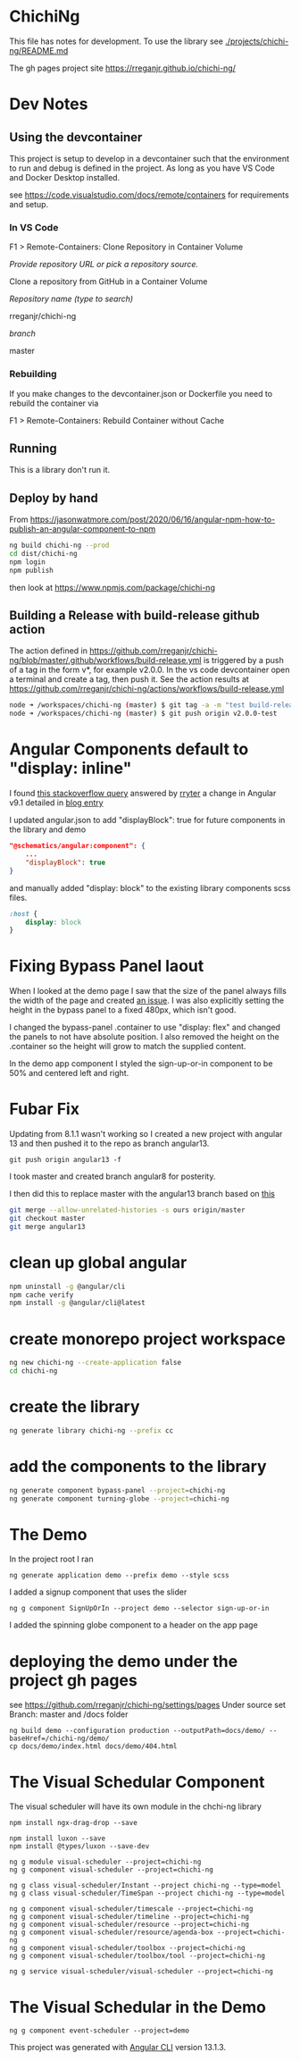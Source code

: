 # ChichiNg

This file has notes for development. To use the library see [./projects/chichi-ng/README.md](./projects/chichi-ng/README.md) 

The gh pages project site https://rreganjr.github.io/chichi-ng/

# Dev Notes

## Using the devcontainer

This project is setup to develop in a devcontainer such that the environment to run and debug is defined in the project. As long as you have VS Code and Docker Desktop installed.

see https://code.visualstudio.com/docs/remote/containers for requirements and setup.

### In VS Code

F1 > Remote-Containers: Clone Repository in Container Volume

*Provide repository URL or pick a repository source.*

Clone a repository from GitHub in a Container Volume

*Repository name (type to search)*

rreganjr/chichi-ng

*branch*

master

### Rebuilding

If you make changes to the devcontainer.json or Dockerfile you need to rebuild the container via 

F1 > Remote-Containers: Rebuild Container without Cache

## Running

This is a library don't run it.

## Deploy by hand

From https://jasonwatmore.com/post/2020/06/16/angular-npm-how-to-publish-an-angular-component-to-npm

```bash
ng build chichi-ng --prod
cd dist/chichi-ng
npm login
npm publish
```

then look at https://www.npmjs.com/package/chichi-ng

## Building a Release with build-release github action

The action defined in https://github.com/rreganjr/chichi-ng/blob/master/.github/workflows/build-release.yml
is triggered by a push of a tag in the form v*, for example v2.0.0. In the vs code devcontainer open a terminal
and create a tag, then push it. See the action results at https://github.com/rreganjr/chichi-ng/actions/workflows/build-release.yml

```bash
node ➜ /workspaces/chichi-ng (master) $ git tag -a -m "test build-release action" v2.0.0-test
node ➜ /workspaces/chichi-ng (master) $ git push origin v2.0.0-test
```

# Angular Components default to "display: inline"

I found [this stackoverflow query](https://stackoverflow.com/questions/51032328/angular-component-default-style-css-display-block) answered
by [rryter](https://stackoverflow.com/users/1219080/rryter) a change in Angular v9.1 detailed in [blog entry](https://blog.rryter.ch/2020/01/19/angular-cli-generating-block-components-by-default/)

I updated angular.json to add "displayBlock": true for future components in the library and demo

```json
"@schematics/angular:component": {
    ...
    "displayBlock": true
}
```
and manually added "display: block" to the existing library components scss files.
```css
:host {
    display: block
}
```

# Fixing Bypass Panel laout

When I looked at the demo page I saw that the size of the panel always fills the width of the page and created [an issue](https://github.com/rreganjr/chichi-ng/issues/32). I was also explicitly setting the height in the bypass panel to a fixed 480px, which isn't good.

I changed the bypass-panel .container to use "display: flex" and changed the panels to not have absolute position. I also removed the height on the .container so
the height will grow to match the supplied content.

In the demo app component I styled the sign-up-or-in component to be 50% and centered left and right.

# Fubar Fix

Updating from 8.1.1 wasn't working so I created a new project with angular 13 and then pushed it to the repo as branch angular13.

```
git push origin angular13 -f
```

I took master and created branch angular8 for posterity.

I then did this to replace master with the angular13 branch based on [this](https://stackoverflow.com/questions/2862590/how-to-replace-master-branch-in-git-entirely-from-another-branch)

```bash
git merge --allow-unrelated-histories -s ours origin/master
git checkout master
git merge angular13
```

# clean up global angular
```bash
npm uninstall -g @angular/cli
npm cache verify
npm install -g @angular/cli@latest
```

# create monorepo project workspace
```bash
ng new chichi-ng --create-application false
cd chichi-ng
```

# create the library
```bash
ng generate library chichi-ng --prefix cc
```

# add the components to the library
```bash
ng generate component bypass-panel --project=chichi-ng
ng generate component turning-globe --project=chichi-ng
```

# The Demo

In the project root I ran

```
ng generate application demo --prefix demo --style scss
```

I added a signup component that uses the slider

```
ng g component SignUpOrIn --project demo --selector sign-up-or-in 
```

I added the spinning globe component to a header on the app page

# deploying the demo under the project gh pages

see https://github.com/rreganjr/chichi-ng/settings/pages
Under source set Branch: master and /docs folder

```
ng build demo --configuration production --outputPath=docs/demo/ --baseHref=/chichi-ng/demo/
cp docs/demo/index.html docs/demo/404.html
```

# The Visual Schedular Component

The visual scheduler will have its own module in the chchi-ng library

```
npm install ngx-drag-drop --save

npm install luxon --save
npm install @types/luxon --save-dev

ng g module visual-scheduler --project=chichi-ng
ng g component visual-scheduler --project=chichi-ng

ng g class visual-scheduler/Instant --project chichi-ng --type=model
ng g class visual-scheduler/TimeSpan --project chichi-ng --type=model

ng g component visual-scheduler/timescale --project=chichi-ng
ng g component visual-scheduler/timeline --project=chichi-ng
ng g component visual-scheduler/resource --project=chichi-ng
ng g component visual-scheduler/resource/agenda-box --project=chichi-ng
ng g component visual-scheduler/toolbox --project=chichi-ng
ng g component visual-scheduler/toolbox/tool --project=chichi-ng

ng g service visual-scheduler/visual-scheduler --project=chichi-ng
```

# The Visual Schedular in the Demo

```
ng g component event-scheduler --project=demo

```

This project was generated with [Angular CLI](https://github.com/angular/angular-cli) version 13.1.3.

